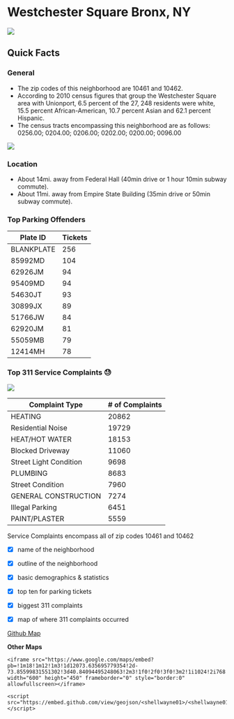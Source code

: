 # Westchester Square Bronx, NY
![](http://cdn.nycitynewsservice.com/blogs.dir/9/files/2008/07/westchester-square.jpg)

## Quick Facts 
### General
- The zip codes of this neighborhood are 10461 and 10462.
- According to 2010 census figures that group the Westchester Square area with Unionport, 6.5 percent of the 27, 248 residents were white, 15.5 percent African-American, 10.7 percent Asian and 62.1 percent Hispanic.
- The census tracts encompassing this neighborhood are as follows: 0256.00; 0204.00; 0206.00; 0202.00; 0200.00; 0096.00

![](https://raw.githubusercontent.com/shellwayne01/shellwayne01.github.io/master/WestchesterSquare.png)

### Location
- About 14mi. away from Federal Hall (40min drive or 1 hour 10min subway commute).
- About 11mi. away from Empire State Building (35min drive or 50min subway commute).

### Top Parking Offenders

Plate ID  | Tickets
--------- | --------
BLANKPLATE | 256
85992MD | 104
62926JM | 94
95409MD | 94
54630JT | 93
30899JX | 89
51766JW | 84
62920JM | 81
55059MB | 79
12414MH | 78


### Top 311 Service Complaints :sweat:

![](https://raw.githubusercontent.com/shellwayne01/shellwayne01.github.io/master/hoodMapComplaints.png)

Complaint Type | # of Complaints
-------------- | ----------------
HEATING | 20862
Residential Noise | 19729
HEAT/HOT WATER | 18153
Blocked Driveway | 11060
Street Light Condition | 9698
PLUMBING | 8683
Street Condition | 7960
GENERAL CONSTRUCTION |  7274
 Illegal Parking | 6451
PAINT/PLASTER | 5559



Service Complaints encompass all of zip codes 10461 and 10462

- [x] name of the neighborhood
- [x] outline of the neighborhood
- [x] basic demographics & statistics
- [x] top ten for parking tickets
- [x] biggest 311 complaints
- [x] map of where 311 complaints occurred


[Github Map](https://github.com/shellwayne01/shellwayne01.github.io/blob/master/WestchesterSquare.geojson)

**Other Maps**
```
<iframe src="https://www.google.com/maps/embed?pb=!1m18!1m12!1m3!1d12073.635695779354!2d-73.85599831551302!3d40.84094495248063!2m3!1f0!2f0!3f0!3m2!1i1024!2i768!4f13.1!3m3!1m2!1s0x89c2f4b3db81ba09%3A0x89bc72fd3496954!2sWestchester+Square%2C+Bronx%2C+NY!5e0!3m2!1sen!2sus!4v1490391989852" width="600" height="450" frameborder="0" style="border:0" allowfullscreen></iframe>

<script src="https://embed.github.com/view/geojson/<shellwayne01>/<shellwayne01.github.io>/master/shellwayne01.github.io/WestchesterSquare.geojson">
</script>
```
